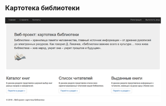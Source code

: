 ## Картотека библиотеки

![A sample of the main page.](https://github.com/mhavryliuk/EU_FP_CardFile/blob/master/SampleMainPage.png "A sample of the main page.")
